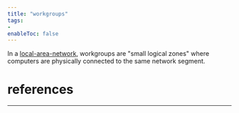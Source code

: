 ```yaml
---
title: "workgroups"
tags:
- 
enableToc: false
---
```


In a [local-area-network](notes/local-area-network.md), workgroups are "small logical zones" where computers are physically connected to the same network segment.

# references

---